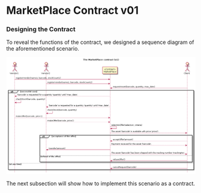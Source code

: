 # MarketPlace Contract v01


### Designing the Contract

To reveal the functions of the contract, we designed a sequence diagram of the aforementioned scenario.

![Market Place Scenario (v1)](sequence_diagram.png)

The next subsection will show how to implement this scenario as a contract.

